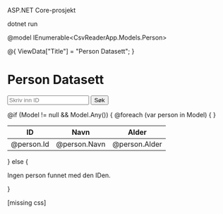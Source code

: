 ASP.NET Core-prosjekt

dotnet run

@model IEnumerable<CsvReaderApp.Models.Person>

@{
    ViewData["Title"] = "Person Datasett";
}

<h1>Person Datasett</h1>

<form asp-action="Search" method="post">
    <input type="number" name="id" placeholder="Skriv inn ID" required />
    <button type="submit">Søk</button>
</form>

@if (Model != null && Model.Any())
{
    <table>
        <thead>
            <tr>
                <th>ID</th>
                <th>Navn</th>
                <th>Alder</th>
            </tr>
        </thead>
        <tbody>
            @foreach (var person in Model)
            {
                <tr>
                    <td>@person.Id</td>
                    <td>@person.Navn</td>
                    <td>@person.Alder</td>
                </tr>
            }
        </tbody>
    </table>
}
else
{
    <p>Ingen person funnet med den IDen.</p>
}


[missing css]
